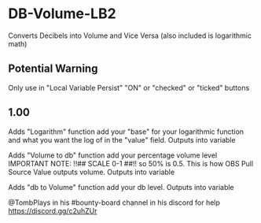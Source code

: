 # DB-Volume-LB2
Converts Decibels into Volume and Vice Versa (also included is logarithmic math)

## Potential Warning ##
Only use in "Local Variable Persist" "ON" or "checked" or "ticked" buttons

## 1.00 ##
Adds "Logarithm" function add your "base" for your logarithmic function and what you want the log of in the "value" field. Outputs into variable

Adds "Volume to db" function add your percentage volume level IMPORTANT NOTE: !!## SCALE 0-1 ##!! so 50% is 0.5. This is how OBS Pull Source Value outputs volume. Outputs into variable

Adds "db to Volume" function add your db level. Outputs into variable

@TombPlays in his #bounty-board channel in his discord for help https://discord.gg/c2uhZUr
